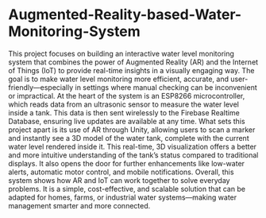 # Augmented-Reality-based-Water-Monitoring-System

This project focuses on building an interactive water level monitoring system that combines 
the power of Augmented Reality (AR) and the Internet of Things (IoT) to provide real-time 
insights in a visually engaging way. The goal is to make water level monitoring more efficient, 
accurate, and user-friendly—especially in settings where manual checking can be inconvenient 
or impractical. 
At the heart of the system is an ESP8266 microcontroller, which reads data from an 
ultrasonic sensor to measure the water level inside a tank. This data is then sent wirelessly to 
the Firebase Realtime Database, ensuring live updates are available at any time. What sets 
this project apart is its use of AR through Unity, allowing users to scan a marker and 
instantly see a 3D model of the water tank, complete with the current water level rendered 
inside it. 
This real-time, 3D visualization offers a better and more intuitive understanding of the tank’s 
status compared to traditional displays. It also opens the door for further enhancements like 
low-water alerts, automatic motor control, and mobile notifications. 
Overall, this system shows how AR and IoT can work together to solve everyday problems. It 
is a simple, cost-effective, and scalable solution that can be adapted for homes, farms, or 
industrial water systems—making water management smarter and more connected.
